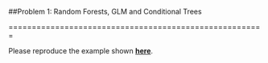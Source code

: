 ##Problem 1: Random Forests, GLM and Conditional Trees  

=======================================================

Please reproduce the example shown [**here**](http://rforwork.info/2012/12/23/binary-classification-a-comparison-of-titanic-proportions-between-logistic-regression-random-forests-and-conditional-trees/).
